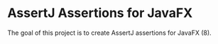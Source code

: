 # AssertJ Assertions for JavaFX

The goal of this project is to create AssertJ assertions for JavaFX (8).


